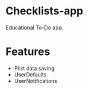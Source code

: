 # Checklists-app
Educational To-Do app.

# Features
- Plist data saving
- UserDefaults
- UserNotifications
